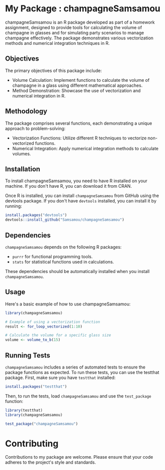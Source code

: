 # My Package : champagneSamsamou

champagneSamsamou is an R package developed as part of a homework assignment, designed to provide tools for calculating the volume of champagne in glasses and for simulating party scenarios to manage champagne effectively. The package demonstrates various vectorization methods and numerical integration techniques in R.

## Objectives
The primary objectives of this package include:

- Volume Calculation: Implement functions to calculate the volume of champagne in a glass using different mathematical approaches.
- Method Demonstration: Showcase the use of vectorization and numerical integration in R.

## Methodology
The package comprises several functions, each demonstrating a unique approach to problem-solving:

- Vectorization Functions: Utilize different R techniques to vectorize non-vectorized functions.
- Numerical Integration: Apply numerical integration methods to calculate volumes.

## Installation
To install champagneSamsamou, you need to have R installed on your machine. If you don't have R, you can download it from CRAN.

Once R is installed, you can install `champagneSamsamou` from GitHub using the devtools package. If you don't have `devtools` installed, you can install it by running:

```r
install.packages("devtools")
devtools::install_github("Samsamou/champagneSamsamou")
```
## Dependencies
`champagneSamsamou` depends on the following R packages:

- `purrr` for functional programming tools.
- `stats` for statistical functions used in calculations.
  
These dependencies should be automatically installed when you install `champagneSamsamou`.

## Usage
Here's a basic example of how to use champagneSamsamou:

```r
library(champagneSamsamou)

# Example of using a vectorization function
result <- for_loop_vectorized(1:10)

# Calculate the volume for a specific glass size
volume <- volume_to_b(15)
```

## Running Tests

`champagneSamsamou` includes a series of automated tests to ensure the package functions as expected. To run these tests, you can use the testthat package. First, make sure you have `testthat` installed:

```r
install.packages("testthat")
```
Then, to run the tests, load `champagneSamsamou` and use the `test_package` function:

```r
library(testthat)
library(champagneSamsamou)

test_package("champagneSamsamou")
```

# Contributing
Contributions to my package are welcome. Please ensure that your code adheres to the project's style and standards.
